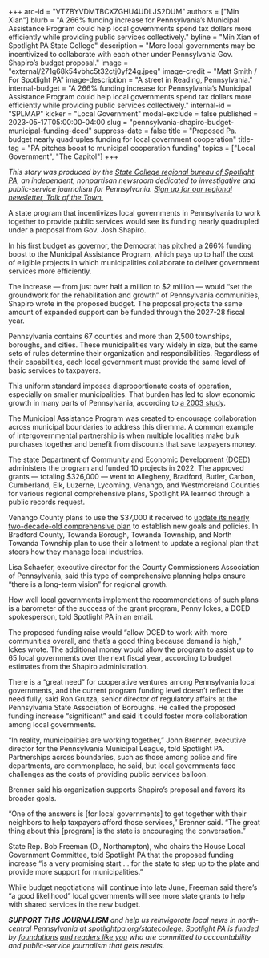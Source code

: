+++
arc-id = "VTZBYVDMTBCXZGHU4UDLJS2DUM"
authors = ["Min Xian"]
blurb = "A 266% funding increase for Pennsylvania’s Municipal Assistance Program could help local governments spend tax dollars more efficiently while providing public services collectively."
byline = "Min Xian of Spotlight PA State College"
description = "More local governments may be incentivized to collaborate with each other under Pennsylvania Gov. Shapiro’s budget proposal."
image = "external/271g68k54vbhc5t32ctj0yf24g.jpeg"
image-credit = "Matt Smith / For Spotlight PA"
image-description = "A street in Reading, Pennsylvania."
internal-budget = "A 266% funding increase for Pennsylvania’s Municipal Assistance Program could help local governments spend tax dollars more efficiently while providing public services collectively."
internal-id = "SPLMAP"
kicker = "Local Government"
modal-exclude = false
published = 2023-05-17T05:00:00-04:00
slug = "pennsylvania-shapiro-budget-municipal-funding-dced"
suppress-date = false
title = "Proposed Pa. budget nearly quadruples funding for local government cooperation"
title-tag = "PA pitches boost to municipal cooperation funding"
topics = ["Local Government", "The Capitol"]
+++

<i>This story was produced by the </i><a href="https://www.spotlightpa.org/statecollege"><i>State College regional bureau of Spotlight PA</i></a><i>, an independent, nonpartisan newsroom dedicated to investigative and public-service journalism for Pennsylvania. </i><a href="https://www.spotlightpa.org/newsletters/talkofthetown"><i>Sign up for our regional newsletter, Talk of the Town.</i></a>

A state program that incentivizes local governments in Pennsylvania to work together to provide public services would see its funding nearly quadrupled under a proposal from Gov. Josh Shapiro.

In his first budget as governor, the Democrat has pitched a 266% funding boost to the Municipal Assistance Program, which pays up to half the cost of eligible projects in which municipalities collaborate to deliver government services more efficiently.

The increase — from just over half a million to $2 million — would “set the groundwork for the rehabilitation and growth” of Pennsylvania communities, Shapiro wrote in the proposed budget. The proposal projects the same amount of expanded support can be funded through the 2027-28 fiscal year.

<script src="https://www.spotlightpa.org/embed.js" async></script><div data-spl-embed-version="1" data-spl-src="https://www.spotlightpa.org/embeds/newsletter/?cta=Sign%20up%20for%20our%20new%20regional%20newsletter%2C%20%3Cb%3ETalk%20of%20the%20Town%3C%2Fb%3E%2C%20and%20get%20all%20the%20news%20and%20notes%20from%20State%20College%20and%20north-central%20PA.&button=Sign%20Up%20Now&preselect=state_college&eyebrow=DON'T%20MISS%20A%20BEAT"></div>

Pennsylvania contains 67 counties and more than 2,500 townships, boroughs, and cities. These municipalities vary widely in size, but the same sets of rules determine their organization and responsibilities. Regardless of their capabilities, each local government must provide the same level of basic services to taxpayers.

This uniform standard imposes disproportionate costs of operation, especially on smaller municipalities. That burden has led to slow economic growth in many parts of Pennsylvania, according to <a href="https://www.brookings.edu/wp-content/uploads/2016/07/Rusk.pdf">a 2003 study</a>.

The Municipal Assistance Program was created to encourage collaboration across municipal boundaries to address this dilemma. A common example of intergovernmental partnership is when multiple localities make bulk purchases together and benefit from discounts that save taxpayers money.

The state Department of Community and Economic Development (DCED) administers the program and funded 10 projects in 2022. The approved grants — totaling $326,000 — went to Allegheny, Bradford, Butler, Carbon, Cumberland, Elk, Luzerne, Lycoming, Venango, and Westmoreland Counties for various regional comprehensive plans, Spotlight PA learned through a public records request.

Venango County plans to use the $37,000 it received to <a href="https://www.co.venango.pa.us/DocumentCenter/View/2856/FINAL---VCRPC-Annual-Report---2022?bidId=">update its nearly two-decade-old comprehensive plan</a> to establish new goals and policies. In Bradford County, Towanda Borough, Towanda Township, and North Towanda Township plan to use their allotment to update a regional plan that steers how they manage local industries.

Lisa Schaefer, executive director for the County Commissioners Association of Pennsylvania, said this type of comprehensive planning helps ensure “there is a long-term vision” for regional growth.

How well local governments implement the recommendations of such plans is a barometer of the success of the grant program, Penny Ickes, a DCED spokesperson, told Spotlight PA in an email.

<script src="https://www.spotlightpa.org/embed.js" async></script><div data-spl-embed-version="1" data-spl-src="https://www.spotlightpa.org/embeds/donate/?eyebrow_text=SPRING%20MEMBER%20DRIVE&teaser_text=Before%20you%20continue...%20This%20vital%20public-service%20journalism%20is%20only%20possible%20with%20your%20support.%20%3Cb%3EMake%20a%20gift%20to%20Spotlight%20PA%20now%20and%20it%20will%20be%20DOUBLED%20as%20part%20of%20our%20Spring%20Member%20Drive.%3C%2Fb%3E&cta_text=GET%20YOUR%20GIFT%20DOUBLED"></div>

The proposed funding raise would “allow DCED to work with more communities overall, and that’s a good thing because demand is high,” Ickes wrote. The additional money would allow the program to assist up to 65 local governments over the next fiscal year, according to budget estimates from the Shapiro administration.

There is a “great need” for cooperative ventures among Pennsylvania local governments, and the current program funding level doesn’t reflect the need fully, said Ron Grutza, senior director of regulatory affairs at the Pennsylvania State Association of Boroughs. He called the proposed funding increase “significant” and said it could foster more collaboration among local governments.

“In reality, municipalities are working together,” John Brenner, executive director for the Pennsylvania Municipal League, told Spotlight PA. Partnerships across boundaries, such as those among police and fire departments, are commonplace, he said, but local governments face challenges as the costs of providing public services balloon.

Brenner said his organization supports Shapiro’s proposal and favors its broader goals.

“One of the answers is [for local governments] to get together with their neighbors to help taxpayers afford those services,” Brenner said. “The great thing about this [program] is the state is encouraging the conversation.”

State Rep. Bob Freeman (D., Northampton), who chairs the House Local Government Committee, told Spotlight PA that the proposed funding increase “is a very promising start … for the state to step up to the plate and provide more support for municipalities.”

While budget negotiations will continue into late June, Freeman said there’s “a good likelihood” local governments will see more state grants to help with shared services in the new budget.

<i><b>SUPPORT THIS JOURNALISM</b></i><i> and help us reinvigorate local news in north-central Pennsylvania at </i><a href="https://www.spotlightpa.org/donate?campaign=701Dn000000Ygq1IAC&utm_source=www.spotlightpa.org&utm_medium=statecollege:section&utm_campaign=statecollege:main"><i>spotlightpa.org/statecollege</i></a><i>. Spotlight PA is funded by </i><a href="https://www.spotlightpa.org/support"><i>foundations</i></a><i> </i><a href="https://www.spotlightpa.org/support"><i>and readers like you</i></a><i> who are committed to accountability and public-service journalism that gets results.</i>
